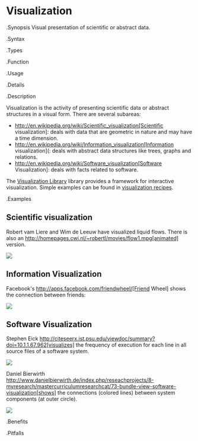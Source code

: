 # Visualization

.Synopsis
Visual presentation of scientific or abstract data.

.Syntax

.Types

.Function
       
.Usage

.Details

.Description

Visualization is the activity of presenting scientific data or abstract structures
in a visual form. There are several subareas:

*  http://en.wikipedia.org/wiki/Scientific_visualization[Scientific visualization]: deals with data that are geometric in nature and
  may have a time dimension.
*  http://en.wikipedia.org/wiki/Information_visualization[Information visualization](: deals with abstract data structures like trees, graphs and relations.
* http://en.wikipedia.org/wiki/Software_visualization[Software Visualization]: deals with facts related to software.


The [Visualization Library]((Library:Libraries-Vis)) library provides a framework for interactive visualization.
Simple examples can be found in [visualization recipes]((Recipes:Recipes-Visualization)).

.Examples

## Scientific visualization


Robert vam Liere and Wim de Leeuw have visualized liquid flows.
There is also an http://homepages.cwi.nl/~robertl/movies/flow1.mpg[animated] version.


![]((flow.jpg))



## Information Visualization


Facebook's http://apps.facebook.com/friendwheel/[Friend Wheel] shows the connection between friends:



![]((friends.jpg))


## Software Visualization

Stephen Eick http://citeseerx.ist.psu.edu/viewdoc/summary?doi=10.1.1.67.962[visualizes] the frequency of execution for each line
in all source files of a software system.


![]((freq.png))



Daniel Bierwirth http://www.danielbierwirth.de/index.php/reseachprojects/8-myresearch/mastercurriculumresearchcat/73-bundle-view-software-visualization[shows] the connections (colored lines) between system components (at outer circle).


![]((bundle.jpg))


.Benefits

.Pitfalls

